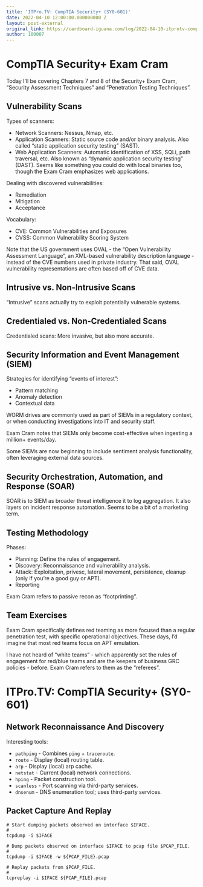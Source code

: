 ```yaml
---
title: 'ITPro.TV: CompTIA Security+ (SY0-601)'
date: 2022-04-10 12:00:00.000000000 Z
layout: post-external
original_link: https://cardboard-iguana.com/log/2022-04-10-itprotv-comptia-security-plus.html
author: 100007
---
```


# CompTIA Security+ Exam Cram

Today I’ll be covering Chapters 7 and 8 of the Security+ Exam Cram, “Security Assessment Techniques” and “Penetration Testing Techniques”.

## Vulnerability Scans

Types of scanners:

- Network Scanners: Nessus, Nmap, etc.
- Application Scanners: Static source code and/or binary analysis. Also called “static application security testing” (SAST).
- Web Application Scanners: Automatic identification of XSS, SQLi, path traversal, etc. Also known as “dynamic application security testing” (DAST). Seems like something you could do with local binaries too, though the Exam Cram emphasizes web applications.

Dealing with discovered vulnerabilities:

- Remediation
- Mitigation
- Acceptance

Vocabulary:

- CVE: Common Vulnerabilities and Exposures
- CVSS: Common Vulnerability Scoring System

Note that the US government uses OVAL - the “Open Vulnerability Assessment Language”, an XML-based vulnerability description language - instead of the CVE numbers used in private industry. That said, OVAL vulnerability representations are often based off of CVE data.

## Intrusive vs. Non-Intrusive Scans

“Intrusive” scans actually try to exploit potentially vulnerable systems.

## Credentialed vs. Non-Credentialed Scans

Credentialed scans: More invasive, but also more accurate.

## Security Information and Event Management (SIEM)

Strategies for identifying “events of interest”:

- Pattern matching
- Anomaly detection
- Contextual data

WORM drives are commonly used as part of SIEMs in a regulatory context, or when conducting investigations into IT and security staff.

Exam Cram notes that SIEMs only become cost-effective when ingesting a million+ events/day.

Some SIEMs are now beginning to include sentiment analysis functionality, often leveraging external data sources.

## Security Orchestration, Automation, and Response (SOAR)

SOAR is to SIEM as broader threat intelligence it to log aggregation. It also layers on incident response automation. Seems to be a bit of a marketing term.

## Testing Methodology

Phases:

- Planning: Define the rules of engagement.
- Discovery: Reconnaissance and vulnerability analysis.
- Attack: Exploitation, privesc, lateral movement, persistence, cleanup (only if you’re a good guy or APT).
- Reporting

Exam Cram refers to passive recon as “footprinting”.

## Team Exercises

Exam Cram specifically defines red teaming as more focused than a regular penetration test, with specific operational objectives. These days, I’d imagine that most red teams focus on APT emulation.

I have not heard of “white teams” - which apparently set the rules of engagement for red/blue teams and are the keepers of business GRC policies - before. Exam Cram refers to them as the “referees”.

# ITPro.TV: CompTIA Security+ (SY0-601)

## Network Reconnaissance And Discovery

Interesting tools:

- `pathping` - Combines `ping` + `traceroute`.
- `route` - Display (local) routing table.
- `arp` - Display (local) arp cache.
- `netstat` - Current (local) network connections.
- `hping` - Packet construction tool.
- `scanless` - Port scanning via third-party services.
- `dnsenum` - DNS enumeration tool; uses third-party services.

## Packet Capture And Replay

```
# Start dumping packets observed on interface $IFACE.
#
tcpdump -i $IFACE

# Dump packets observed on interface $IFACE to pcap file $PCAP_FILE.
#
tcpdump -i $IFACE -w ${PCAP_FILE}.pcap

# Replay packets from $PCAP_FILE.
#
tcpreplay -i $IFACE ${PCAP_FILE}.pcap
```


